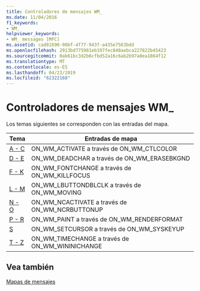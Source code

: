 ```yaml
---
title: Controladores de mensajes WM_
ms.date: 11/04/2016
f1_keywords:
- WM_
helpviewer_keywords:
- WM_ messages [MFC]
ms.assetid: cad81690-90bf-4f77-943f-a435e7563bdd
ms.openlocfilehash: 2913bd775981eb197fec848aebca227822b45423
ms.sourcegitcommit: 0ab61bc3d2b6cfbd52a16c6ab2b97a8ea1864f12
ms.translationtype: MT
ms.contentlocale: es-ES
ms.lasthandoff: 04/23/2019
ms.locfileid: "62322168"
---
```

# <a name="handlers-for-wm-messages"></a>Controladores de mensajes WM_

Los temas siguientes se corresponden con las entradas del mapa.

|Tema|Entradas de mapa|
|-----------|-----------------|
|[A - C](../../mfc/reference/wm-message-handlers-a-c.md)|ON_WM_ACTIVATE a través de ON_WM_CTLCOLOR|
|[D - E](../../mfc/reference/wm-message-handlers-d-e.md)|ON_WM_DEADCHAR a través de ON_WM_ERASEBKGND|
|[F - K](../../mfc/reference/wm-message-handlers-f-k.md)|ON_WM_FONTCHANGE a través de ON_WM_KILLFOCUS|
|[L - M](../../mfc/reference/wm-message-handlers-l-m.md)|ON_WM_LBUTTONDBLCLK a través de ON_WM_MOVING|
|[N - O](../../mfc/reference/wm-message-handlers-n-o.md)|ON_WM_NCACTIVATE a través de ON_WM_NCRBUTTONUP|
|[P - R](../../mfc/reference/wm-messages-p-r.md)|ON_WM_PAINT a través de ON_WM_RENDERFORMAT|
|[S](../../mfc/reference/wm-messages-s.md)|ON_WM_SETCURSOR a través de ON_WM_SYSKEYUP|
|[T - Z](../../mfc/reference/wm-messages-t-z.md)|ON_WM_TIMECHANGE a través de ON_WM_WININICHANGE|

## <a name="see-also"></a>Vea también

[Mapas de mensajes](../../mfc/reference/message-maps-mfc.md)
